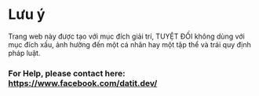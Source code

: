 # Lưu ý
Trang web này được tạo với mục đích giải trí, TUYỆT ĐỐI không dùng với mục đích xấu, ảnh hưởng đến một cá nhân hay một tập thể và trái quy định pháp luật.

### For Help, please contact here: https://www.facebook.com/datit.dev/
